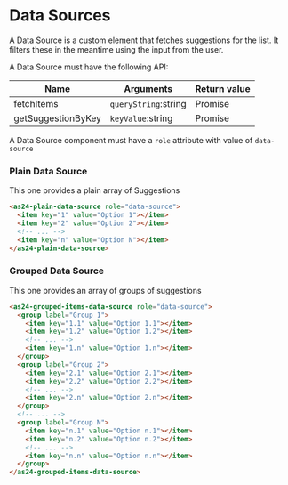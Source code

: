 # Data Sources

A Data Source is a custom element that fetches suggestions for the list. It filters these in the meantime using the input from the user.

A Data Source must have the following API:

| Name               | Arguments           | Return value         |
| ------------------ | ------------------- | -------------------- |
| fetchItems         |`queryString`:string | Promise<Suggestions> |
| getSuggestionByKey | `keyValue`:string   | Promise<Suggestion>  |

A Data Source component must have a `role` attribute with value of `data-source`

### Plain Data Source

This one provides a plain array of Suggestions

```html
<as24-plain-data-source role="data-source">
  <item key="1" value="Option 1"></item>
  <item key="2" value="Option 2"></item>
  <!-- ... -->
  <item key="n" value="Option N"></item>
</as24-plain-data-source>
```

### Grouped Data Source

This one provides an array of groups of suggestions

```html
<as24-grouped-items-data-source role="data-source">
  <group label="Group 1">
    <item key="1.1" value="Option 1.1"></item>
    <item key="1.2" value="Option 1.2"></item>
    <!-- ... -->
    <item key="1.n" value="Option 1.n"></item>
  </group>
  <group label="Group 2">
    <item key="2.1" value="Option 2.1"></item>
    <item key="2.2" value="Option 2.2"></item>
    <!-- ... -->
    <item key="2.n" value="Option 2.n"></item>
  </group>
  <!-- ... -->
  <group label="Group N">
    <item key="n.1" value="Option n.1"></item>
    <item key="n.2" value="Option n.2"></item>
    <!-- ... -->
    <item key="n.n" value="Option n.n"></item>
  </group>
</as24-grouped-items-data-source>
```
